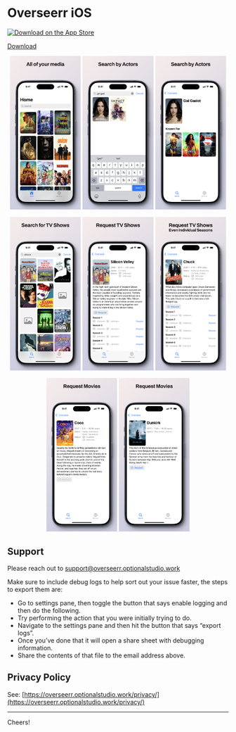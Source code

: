 # Overseerr iOS

<p align="left">
    <a href="https://apps.apple.com/app/overseerr/id6581485306">
        <img src="https://upload.wikimedia.org/wikipedia/commons/3/3c/Download_on_the_App_Store_Badge.svg" alt="Download on the App Store">
    </a>
</p>

[Download](https://apps.apple.com/app/overseerr/id6581485306)

<p align="middle">
  <img src="assets/overseer0.png?raw=true" width="32%"></img>
  <img src="assets/overseer1.png?raw=true" width="32%"></img>
  <img src="assets/overseer2.png?raw=true" width="32%"></img>
</p>

<p align="middle">
  <img src="assets/overseer3.png?raw=true" width="32%"></img>
  <img src="assets/overseer4.png?raw=true" width="32%"></img>
  <img src="assets/overseer5.png?raw=true" width="32%"></img>
</p>

<p align="middle">
  <img src="assets/overseer6.png?raw=true" width="32%"></img>
  <img src="assets/overseer7.png?raw=true" width="32%"></img>
</p>

## Support

Please reach out to [support@overseerr.optionalstudio.work](mailto:support@overseerr.optionalstudio.work)

Make sure to include debug logs to help sort out your issue faster, the steps to export them are:

- Go to settings pane, then toggle the button that says enable logging and then do the following.
- Try performing the action that you were initially trying to do.
- Navigate to the settings pane and then hit the button that says “export logs”.
- Once you’ve done that it will open a share sheet with debugging information.
- Share the contents of that file to the email address above.

## Privacy Policy

See: [https://overseerr.optionalstudio.work/privacy/](https://overseerr.optionalstudio.work/privacy/)

---
Cheers!
